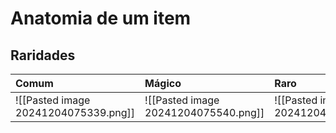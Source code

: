 # **Anatomia de um item**
##  Raridades
| Comum | Mágico | Raro | Único |
|:---|:---|:---|:---|
| ![[Pasted image 20241204075339.png]] | ![[Pasted image 20241204075540.png]] | ![[Pasted image 20241204075559.png]] | ![nico](../Pasted image 20241204075610.png) |
